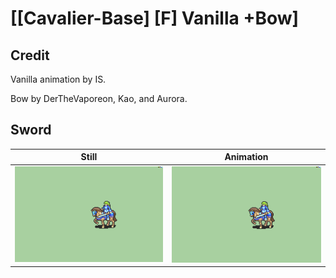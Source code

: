 # [\[Cavalier-Base\] \[F\] Vanilla +Bow]

## Credit

Vanilla animation by IS.

Bow by DerTheVaporeon, Kao, and Aurora.
	
## Sword

| Still | Animation |
| :---: | :-------: |
| ![Sword still](./Sword_000.png) | ![Sword animation](./Sword.gif) |

